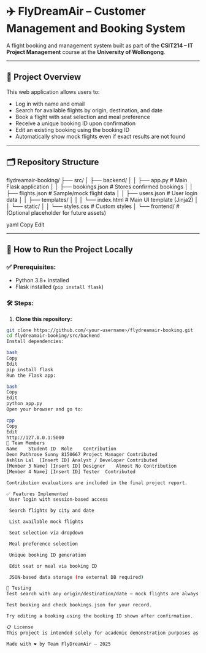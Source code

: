 # ✈️ FlyDreamAir – Customer Management and Booking System

A flight booking and management system built as part of the **CSIT214 – IT Project Management** course at the **University of Wollongong**.

---

## 📌 Project Overview

This web application allows users to:
- Log in with name and email
- Search for available flights by origin, destination, and date
- Book a flight with seat selection and meal preference
- Receive a unique booking ID upon confirmation
- Edit an existing booking using the booking ID
- Automatically show mock flights even if exact results are not found

---

## 🗂️ Repository Structure

flydreamair-booking/
├── src/
│ ├── backend/
│ │ ├── app.py # Main Flask application
│ │ ├── bookings.json # Stores confirmed bookings
│ │ ├── flights.json # Sample/mock flight data
│ │ ├── users.json # User login data
│ │ ├── templates/
│ │ │ └── index.html # Main UI template (Jinja2)
│ │ └── static/
│ │ └── styles.css # Custom styles
│ └── frontend/ # (Optional placeholder for future assets)

yaml
Copy
Edit

---

## 🚀 How to Run the Project Locally

### ✅ Prerequisites:
- Python 3.8+ installed
- Flask installed (`pip install flask`)

### 🛠 Steps:

1. **Clone this repository:**
```bash
git clone https://github.com/<your-username>/flydreamair-booking.git
cd flydreamair-booking/src/backend
Install dependencies:

bash
Copy
Edit
pip install flask
Run the Flask app:

bash
Copy
Edit
python app.py
Open your browser and go to:

cpp
Copy
Edit
http://127.0.0.1:5000
👥 Team Members
Name	Student ID	Role	Contribution
Deon Pathrose Sunny	8150667	Project Manager	Contributed
Ashlin Lal	[Insert ID]	Analyst / Developer	Contributed
[Member 3 Name]	[Insert ID]	Designer	Almost No Contribution
[Member 4 Name]	[Insert ID]	Tester	Contributed

Contribution evaluations are included in the final project report.

✅ Features Implemented
 User login with session-based access

 Search flights by city and date

 List available mock flights

 Seat selection via dropdown

 Meal preference selection

 Unique booking ID generation

 Edit seat or meal via booking ID

 JSON-based data storage (no external DB required)

🧪 Testing
Test search with any origin/destination/date – mock flights are always shown.

Test booking and check bookings.json for your record.

Try editing a booking using the booking ID shown after confirmation.

📋 License
This project is intended solely for academic demonstration purposes as part of CSIT214 (University of Wollongong). Not licensed for production or commercial deployment.

Made with ❤️ by Team FlyDreamAir – 2025
